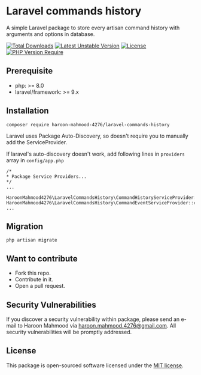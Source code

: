 # Laravel commands history
A simple Laravel package to store every artisan command history with arguments and options in database.

[![Total Downloads](http://poser.pugx.org/haroon-mahmood-4276/laravel-commands-history/downloads)](https://packagist.org/packages/haroon-mahmood-4276/laravel-commands-history) [![Latest Unstable Version](http://poser.pugx.org/haroon-mahmood-4276/laravel-commands-history/v/unstable)](https://packagist.org/packages/haroon-mahmood-4276/laravel-commands-history) [![License](http://poser.pugx.org/haroon-mahmood-4276/laravel-commands-history/license)](https://packagist.org/packages/haroon-mahmood-4276/laravel-commands-history) [![PHP Version Require](http://poser.pugx.org/haroon-mahmood-4276/laravel-commands-history/require/php)](https://packagist.org/packages/haroon-mahmood-4276/laravel-commands-history)

## Prerequisite
- php: >= 8.0
- laravel/framework: >= 9.x

## Installation
```shell
composer require haroon-mahmood-4276/laravel-commands-history
```

Laravel uses Package Auto-Discovery, so doesn't require you to manually add the ServiceProvider.

If laravel's auto-discovery doesn't work, add following lines in ```providers``` array in ```config/app.php```
```shell
/*
* Package Service Providers...
*/
...

HaroonMahmood4276\LaravelCommandsHistory\CommandHistoryServiceProvider::class,
HaroonMahmood4276\LaravelCommandsHistory\CommandEventServiceProvider::class,
...
```

## Migration
```shell
php artisan migrate
```

## Want to contribute
- Fork this repo.
- Contribute in it.
- Open a pull request.

## Security Vulnerabilities
If you discover a security vulnerability within package, please send an e-mail to Haroon Mahmood via haroon.mahmood.4276@gmail.com. All security vulnerabilities will be promptly addressed.

## License
This package is open-sourced software licensed under the [MIT license](https://github.com/haroon-mahmood-4276/laravel-commands-history/blob/v1.0.0/LICENSE).
